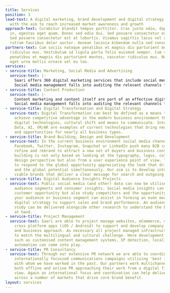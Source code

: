 ```yaml
---
title: Services
position: 3
lead-text: A digital marketing, brand development and digital strategy consultancy,
  with the aim to reach increased market awareness and growth
approach-text: Curabitur blandit tempus porttitor. Cras justo odio, dapibus ac facilisis
  in, egestas eget quam. Donec sed odio dui. Sed posuere consectetur est at lobortis.
  Sed posuere consectetur est at lobortis. Vivamus sagittis lacus vel augue laoreet
  rutrum faucibus dolor auctor. Aenean lacinia bibendum nulla sed consectetur.
partners-text: Cum sociis natoque penatibus et magnis dis parturient montes, nascetur
  ridiculus mus. Vestibulum id ligula porta felis euismod semper. Cum sociis natoque
  penatibus et magnis dis parturient montes, nascetur ridiculus mus. Nullam quis risus
  eget urna mollis ornare vel eu leo.
services:
- service-title: Marketing, Social Media and Advertising
  service-text: |-
    Saari offers 360 digital marketing services that include social media management, digital advertising, content marketing, influencer marketing, audience development all firmly rooted into our internationally aware approach.
    Social media management falls into auditing the relevant channels for best approach, then looking at the opportunity with secondary channels thus formalising a 360 view that appreciates both current strengths and longer term future opportunities. Our approach to content is flexible allowing localisation to match local requirements utilising same materials where applicable. For digital advertising we utilise our own workforce and with larger budgets bring in London's best independent advertising partner companies. Digital advertising strategies are looked into through SEO, traditional channels, social media, content and influencer marketing techniques in mind.
- service-title: Content Production
  service-text: |-
    Content marketing and content itself are part of an effective digital strategy. A good content strategy appreciates crowd sourcing, self or professionally produced content across all relevant channels including images, animation and video (+ VR). Content strategy has to follow the overall brand strategy studying what works best from audience insights and is part of the user experience.
    Social media management falls into auditing the relevant channels for best approach, then looking at the opportunity with secondary channels thus formalising a 360 view that appreciates both current strengths and longer term future opportunities. Our approach to content is flexible allowing localisation to match local requirements utilising same materials where applicable. For digital advertising we utilise our own workforce and with larger budgets bring in London's best independent advertising partner companies. Digital advertising strategies are looked into through SEO, traditional channels, social media, content and influencer marketing techniques in mind.
- service-title: Digital Transformation and Digital Strategy
  service-text: Digital Transformation can best be defined as a means to improve and
    achieve competitive advantage in the modern business environment through embracing
    digital technologies, cultural shift and means to communicate. Internet of Things,
    Data, AI, VR/AR are examples of current technologies that bring new challenges
    and opportunities for nearly all business types.
- service-title: Brand Building, Design and Development
  service-text: In the current business environment social media channels such as
    Facebook, Twitter, Instagram, Snapchat or LinkedIn push many B2B companies to
    refine and rebrand to attract a new set of buyers and business contacts. Brand
    building is not only based on looking at the typography, logos, colours from a
    design perspective but also from a user experience point of view. This again needs
    to respond to the global opportunity appreciating the look that drives key markets
    and the global potential simultaneously. Our aim is to develop internationally
    viable brands that deliver a clear message for search and outgoing marketing.
- service-title: Digital Audience Insights Projects
  service-text: Public social media (and other) data can now be utilised to study
    audience segments and consumer insights. Social media insights can help redefine
    customer opportunity but also study competitors and the opportunity at hand. Studying
    your audience or business segment can assist in forming an even more insightful
    digital strategy to support sales and brand performance. An audience insights
    study can be delivered alongside other research to understand the business opportunity
    at hand.
- service-title: Project Management
  service-text: Saari are able to project manage websites, eCommerce, marketing applications,
    cross platform apps (iOS / Android) to support and develop company brand strategy
    and business approach. As necessary all project managed infrastructure are developed
    to match the multilingual and cultural challenge. Here development techniques
    such as customised content management systems, IP detection, localisation and
    automation can come into play.
- service-title: PR Consultancy
  service-text: Through our extensive PR network we are able to coordinate and organise
    internationally focussed communications campaigns utilising 'best in class' partners
    with whom we have worked in the past. Our partners work multichannel understanding
    both offline and online PR approaching their work from a digital first point of
    view. Again an international focus and coordination can help deliver one message
    across a number of markets that drive core brand benefit.
layout: services
---
```


